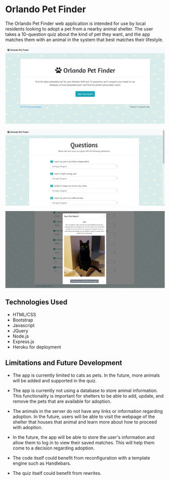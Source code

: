 # Orlando Pet Finder

The Orlando Pet Finder web application is intended for use by local residents looking to adopt a pet from a nearby animal shelter. The user takes a 10-question quiz about the kind of pet they want, and the app matches them with an animal in the system that best matches their lifestyle.

![PetFinder image](app/public/assets/images/screenshot1.png)

![PetFinder image](app/public/assets/images/screenshot2.png)

![PetFinder image](app/public/assets/images/screenshot3.png)

## Technologies Used
* HTML/CSS
* Bootstrap
* Javascript
* JQuery
* Node.js
* Express.js
* Heroku for deployment

## Limitations and Future Development
* The app is currently limited to cats as pets. In the future, more animals will be added and supported in the quiz.

* The app is currently not using a database to store animal information. This functionality is important for shelters to be able to add, update, and remove the pets that are available for adoption. 

* The animals in the server do not have any links or information regarding adoption. In the future, users will be able to visit the webpage of the shelter that houses that animal and learn more about how to proceed with adoption.

* In the future, the app will be able to store the user's information and allow them to log in to view their saved matches. This will help them come to a decision regarding adoption.

* The code itself could benefit from reconfiguration with a template engine such as Handlebars.

* The quiz itself could benefit from rewrites.